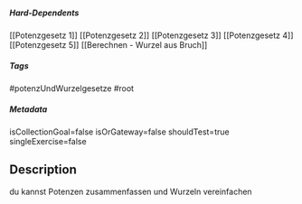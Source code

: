 ##### Hard-Dependents
[[Potenzgesetz 1]]
[[Potenzgesetz 2]]
[[Potenzgesetz 3]]
[[Potenzgesetz 4]]
[[Potenzgesetz 5]]
[[Berechnen - Wurzel aus Bruch]]
##### Tags
#potenzUndWurzelgesetze
#root
##### Metadata
isCollectionGoal=false
isOrGateway=false
shouldTest=true
singleExercise=false
## Description
du kannst Potenzen zusammenfassen und Wurzeln vereinfachen 
